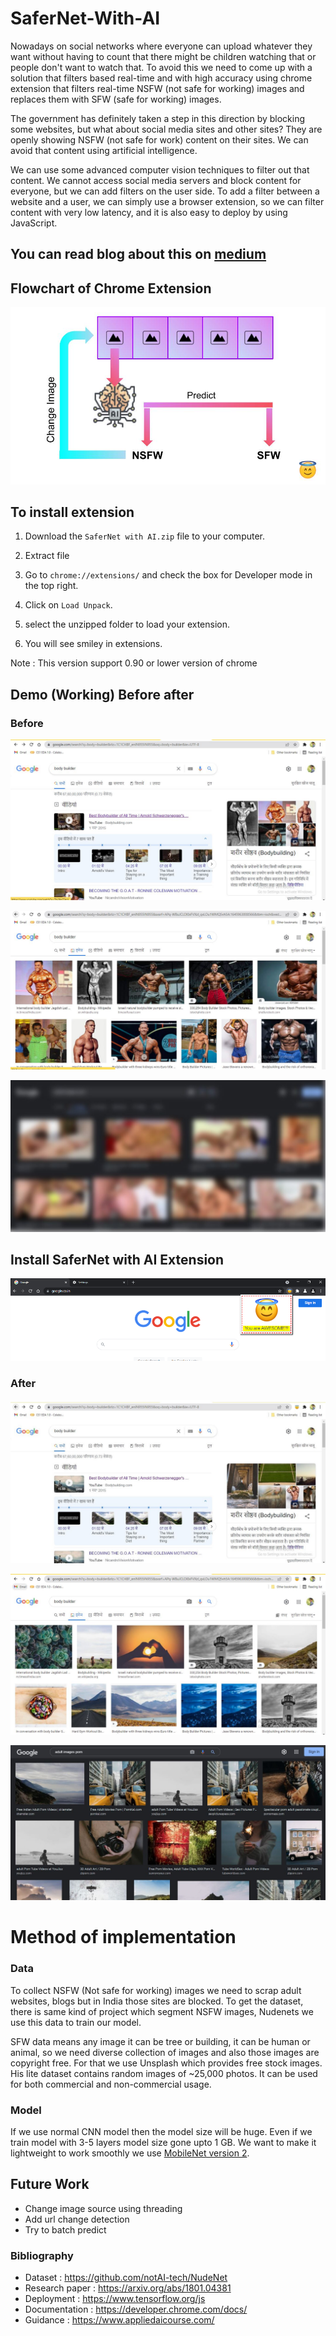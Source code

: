 # SaferNet-With-AI

Nowadays on social networks where everyone can upload whatever they want without having to count that there might be children watching that or people don't want to watch that. To avoid this we need to come up with a solution that filters based real-time and with high accuracy using chrome extension that filters real-time NSFW (not safe for working) images and replaces them with SFW (safe for working) images.

The government has definitely taken a step in this direction by blocking some websites, but what about social media sites and other sites? They are openly showing NSFW (not safe for work) content on their sites. We can avoid that content using artificial intelligence.

We can use some advanced computer vision techniques to filter out that content. We cannot access social media servers and block content for everyone, but we can add filters on the user side. To add a filter between a website and a user, we can simply use a browser extension, so we can filter content with very low latency, and it is also easy to deploy by using JavaScript.

## You can read blog about this on [medium](https://rushikeshdarge.medium.com/case-study-safernet-with-ai-29f2c41eb739)

## Flowchart of Chrome Extension
![Flowchart](https://github.com/rushidarge/SaferNet-With-AI/blob/main/images/U41ntitled%20presentation.jpg)


## To install extension

1. Download the  `SaferNet with AI.zip` file to your computer.

2. Extract file

3. Go to `chrome://extensions/` and check the box for Developer mode in the top right.

3. Click on `Load Unpack`.

4. select the unzipped folder to load your extension.

5. You will see smiley in extensions. 

Note : This version support 0.90 or lower version of chrome

## Demo (Working) Before after
### Before

![before](https://github.com/rushidarge/SaferNet-With-AI/blob/main/images/before.JPG)

![before](https://github.com/rushidarge/SaferNet-With-AI/blob/main/images/before1.JPG)

![img](https://github.com/rushidarge/SaferNet-With-AI/blob/main/images/imageedit_1_3822010435.jpg)

## Install SaferNet with AI Extension
![img](https://github.com/rushidarge/SaferNet-With-AI/blob/main/images/1_WoUNUcCUoXXnlaff5_da8g.png)


### After

![after](https://github.com/rushidarge/SaferNet-With-AI/blob/main/images/after.JPG)

![after](https://github.com/rushidarge/SaferNet-With-AI/blob/main/images/after2.JPG)


![img](https://github.com/rushidarge/SaferNet-With-AI/blob/main/images/extension%20demo2.JPG)

# Method of implementation
### Data
To collect NSFW (Not safe for working) images we need to scrap adult websites, blogs but in India those sites are blocked. To get the dataset, there is same kind of project which segment NSFW images, Nudenets we use this data to train our model.

SFW data means any image it can be tree or building, it can be human or animal, so we need diverse collection of images and also those images are copyright free. For that we use Unsplash which provides free stock images. His lite dataset contains random images of ~25,000 photos. It can be used for both commercial and non-commercial usage.


### Model
If we use normal CNN model then the model size will be huge. Even if we train model with 3-5 layers model size gone upto 1 GB.
We want to make it lightweight to work smoothly we use [MobileNet version 2](https://arxiv.org/pdf/1801.04381.pdf).

## Future Work
- Change image source using threading
- Add url change detection
- Try to batch predict

### Bibliography
- Dataset : https://github.com/notAI-tech/NudeNet
- Research paper : https://arxiv.org/abs/1801.04381
- Deployment : https://www.tensorflow.org/js
- Documentation : https://developer.chrome.com/docs/
- Guidance : https://www.appliedaicourse.com/

